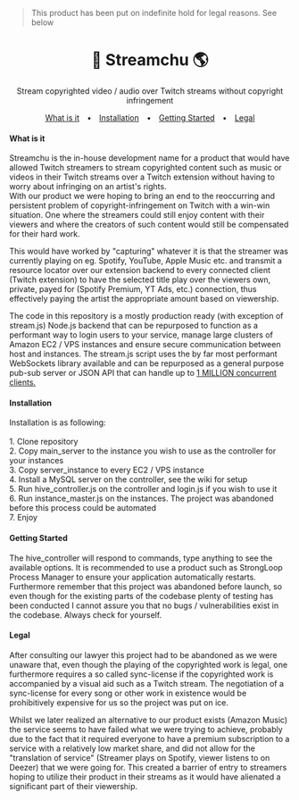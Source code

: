> This product has been put on indefinite hold for legal reasons. See below
<h1 align="center">🎵 Streamchu 🌎</h1>
<p align="center">Stream copyrighted video / audio over Twitch streams without copyright infringement</p>

<p align="center">
  <a style="padding: 0 10px;" href="#what-is-it">What is it</a> •
  <a style="padding: 0 10px;" href="#installation">Installation</a> •
  <a style="padding: 0 10px;" href="#getting-started">Getting Started</a> •
  <a style="padding: 0 10px;" href="#legal">Legal</a>
</p>

<p align="center"><h4 align="left">What is it</h4>
<p> Streamchu is the in-house development name for a product that would have allowed Twitch streamers to stream copyrighted content such as music or videos in their Twitch streams over a Twitch extension without having to worry about infringing on an artist's rights.<br>
With our product we were hoping to bring an end to the reoccurring and persistent problem of copyright-infringement on Twitch with a win-win situation. One where the streamers could still enjoy content with their viewers and where the creators of such content would still be compensated for their hard work.</p>
<p> This would have worked by "capturing" whatever it is that the streamer was currently playing on eg. Spotify, YouTube, Apple Music etc. and transmit a resource locator over our extension backend to every connected client (Twitch extension) to have the selected title play over the viewers own, private, payed for (Spotify Premium, YT Ads, etc.) connection, thus effectively paying the artist the appropriate amount based on viewership.</p>
<p> The code in this repository is a mostly production ready (with exception of stream.js) Node.js backend that can be repurposed to function as a performant way to login users to your service, manage large clusters of Amazon EC2 / VPS instances and ensure secure communication between host and instances. The stream.js script uses the by far most performant WebSockets library available and can be repurposed as a general purpose pub-sub server or JSON API that can handle up to
<a href="https://medium.com/@alexhultman/millions-of-active-websockets-with-node-js-7dc575746a01">1 MILLION concurrent clients.</a></p>

<p align="center"><h4 align="left">Installation</h4>
<p>Installation is as following:<br><br>
1. Clone repository<br>
2. Copy main_server to the instance you wish to use as the controller for your instances<br>
3. Copy server_instance to every EC2 / VPS instance<br>
4. Install a MySQL server on the controller, see the wiki for setup<br>
5. Run hive_controller.js on the controller and login.js if you wish to use it<br>
6. Run instance_master.js on the instances. The project was abandoned before this process could be automated <br>
7. Enjoy
</p>

<p align="center"><h4 align="left">Getting Started</h4>
<p> The hive_controller will respond to commands, type anything to see the available options. It is recommended to use a product such as StrongLoop Process Manager to ensure your application automatically restarts. Furthermore remember that this project was abandoned before launch, so even though for the existing parts of the codebase plenty of testing has been conducted I cannot assure you that no bugs / vulnerabilities exist in the codebase. Always check for yourself.</p>

<p align="center"><h4 align="left">Legal</h4>
<p> After consulting our lawyer this project had to be abandoned as we were unaware that, even though the playing of the copyrighted work is legal, one furthermore requires a so called sync-license if the copyrighted work is accompanied by a visual aid such as a Twitch stream. The negotiation of a sync-license for every song or other work in existence would be prohibitively expensive for us so the project was put on ice.<br>

Whilst we later realized an alternative to our product exists (Amazon Music) the service seems to have failed what we were trying to achieve, probably due to the fact that it required everyone to have a premium subscription to a service with a relatively low market share, and did not allow for the "translation of service" (Streamer plays on Spotify, viewer listens to on Deezer) that we were going for. This created a barrier of entry to streamers hoping to utilize their product in their streams as it would have alienated a significant part of their viewership.
